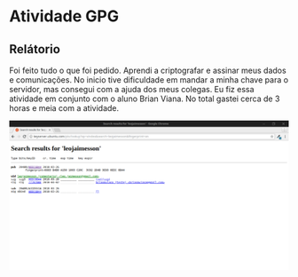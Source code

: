 # Atividade GPG

## Relátorio

Foi feito tudo o que foi pedido. Aprendi a criptografar e assinar meus dados e comunicações. No inicio tive dificuldade em mandar a minha chave para o servidor, mas consegui com a ajuda dos meus colegas. Eu fiz essa atividade em conjunto com o aluno Brian Viana. No total gastei cerca de 3 horas e meia com a atividade.

<img src="img/keyserver.png" alt="página do keyserver ubuntu">
